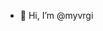 - 👋 Hi, I’m @myvrgi
<!---
myvrgi/myvrgi is a ✨ special ✨ repository because its `README.md` (this file) appears on your GitHub profile.
You can click the Preview link to take a look at your changes.
--->
